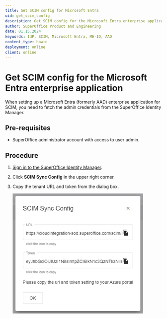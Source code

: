 ```yaml
---
title: Get SCIM config for Microsoft Entra
uid: get_scim_config
description: Get SCIM config for the Microsoft Entra enterprise application
author: SuperOffice Product and Engineering
date: 01.15.2024
keywords: IdP, SCIM, Microsoft Entra, ME-ID, AAD
content_type: howto
deployment: online
client: online
---
```


# Get SCIM config for the Microsoft Entra enterprise application

When setting up a Microsoft Entra (formerly AAD) enterprise application for SCIM, you need to fetch the admin credentials from the SuperOffice Identity Manager.

## Pre-requisites

* SuperOffice administrator account with access to user admin.

## Procedure

1. [Sign in to the SuperOffice Identity Manager][1].

2. Click **SCIM Sync Config** in the upper right corner.

3. Copy the tenant URL and token from the dialog box.

    ![SCIM sync config -screenshot][img1]

<!-- Referenced links -->
[1]: ../sign-in-to-scim.md

<!-- Referenced images -->
[img1]: media/scim-sync-config.png
